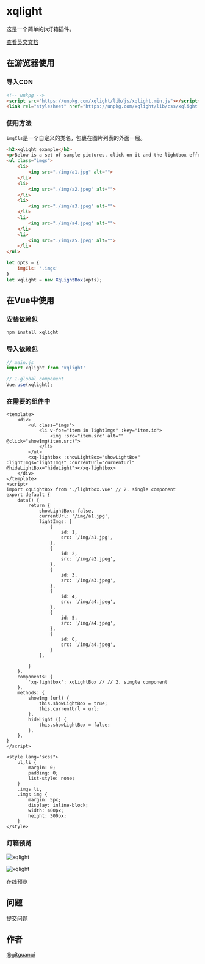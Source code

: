 # xqlight

这是一个简单的js灯箱插件。

[查看英文文档](./README.md)

## 在游览器使用

### 导入CDN

```html
<!-- unkpg -->
<script src="https://unpkg.com/xqlight/lib/js/xqlight.min.js"></script>
<link rel="stylesheet" href="https://unpkg.com/xqlight/lib/css/xqlight.min.css">
```

### 使用方法

`imgCls`是一个自定义的类名，包裹在图片列表的外面一层。

```html
<h2>xqlight example</h2>
<p>Below is a set of sample pictures, click on it and the lightbox effect will appear.</p>
<ul class="imgs">
    <li>
        <img src="./img/a1.jpg" alt="">
    </li>
    <li>
        <img src="./img/a2.jpeg" alt="">
    </li>
    <li>
        <img src="./img/a3.jpeg" alt="">
    </li>
    <li>
        <img src="./img/a4.jpeg" alt="">
    </li>
    <li>
        <img src="./img/a5.jpeg" alt="">
    </li>
</ul>
```

```js
let opts = {
    imgCls: '.imgs'
}
let xqlight = new XqLightBox(opts);
```

## 在Vue中使用

### 安装依赖包

```cmd
npm install xqlight
```

### 导入依赖包

```js
// main.js
import xqlight from 'xqlight'

// 1.global component
Vue.use(xqlight);
```

### 在需要的组件中

```vue
<template>
    <div>
        <ul class="imgs">
            <li v-for="item in lightImgs" :key="item.id"> 
                <img :src="item.src" alt="" @click="showImg(item.src)">
            </li>
        </ul>
        <xq-lightbox :showLightBox="showLightBox" :lightImgs="lightImgs" :currentUrl="currentUrl" @hideLightBox="hideLight"></xq-lightbox>
    </div>
</template>
<script>
import xqLightBox from './lightbox.vue' // 2. single component
export default {
    data() {
        return {
            showLightBox: false,
            currentUrl: '/img/a1.jpg',
            lightImgs: [
                {
                    id: 1,
                    src: '/img/a1.jpg',
                },
                {
                    id: 2,
                    src: '/img/a2.jpeg',
                },
                {
                    id: 3,
                    src: '/img/a3.jpeg',
                },
                {
                    id: 4,
                    src: '/img/a4.jpeg',
                },
                {
                    id: 5,
                    src: '/img/a4.jpeg',
                },
                {
                    id: 6,
                    src: '/img/a4.jpeg',
                }
            ],

        }
    },
    components: {
        'xq-lightbox': xqLightBox // // 2. single component
    },
    methods: {
        showImg (url) {
            this.showLightBox = true;
            this.currentUrl = url;
        },
        hideLight () {
            this.showLightBox = false;
        },
    },
}
</script>

<style lang="scss">
    ul,li {
        margin: 0;
        padding: 0;
        list-style: none;
    }
    .imgs li,
    .imgs img {
        margin: 5px;
        display: inline-block;
        width: 400px;
        height: 300px;
    }
</style>
```

### 灯箱预览

![xqlight](https://unpkg.com/xqlight/test/img/eg1.jpg)

![xqlight](https://unpkg.com/xqlight/test/img/eg2.jpg)

[在线预览](https://unpkg.com/xqlight/test/index.html)

## 问题

[提交问题](https://github.com/gitguanqi/xqlight/issues/new)

## 作者

[@gitguanqi](https://github.com/gitguanqi)
